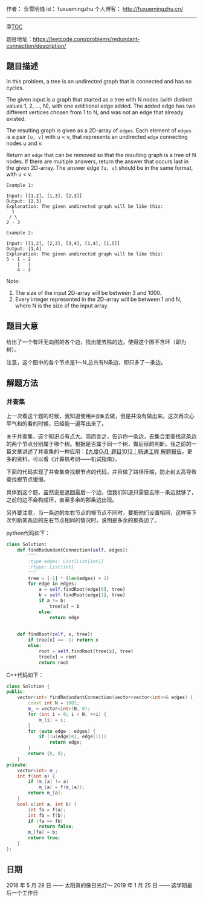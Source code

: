 
作者： 负雪明烛
id：	fuxuemingzhu
个人博客：	http://fuxuemingzhu.cn/

---
@[TOC](目录)

题目地址：https://leetcode.com/problems/redundant-connection/description/

## 题目描述

In this problem, a tree is an undirected graph that is connected and has no cycles.

The given input is a graph that started as a tree with N nodes (with distinct values 1, 2, ..., N), with one additional edge added. The added edge has two different vertices chosen from 1 to N, and was not an edge that already existed.

The resulting graph is given as a 2D-array of ``edges``. Each element of ``edges`` is a pair ``[u, v]`` with u < v, that represents an undirected ``edge`` connecting nodes u and v.

Return an ``edge`` that can be removed so that the resulting graph is a tree of N nodes. If there are multiple answers, return the answer that occurs last in the given 2D-array. The answer edge ``[u, v]`` should be in the same format, with u < v.

    Example 1:
    
    Input: [[1,2], [1,3], [2,3]]
    Output: [2,3]
    Explanation: The given undirected graph will be like this:
      1
     / \
    2 - 3
    
    Example 2:
    
    Input: [[1,2], [2,3], [3,4], [1,4], [1,5]]
    Output: [1,4]
    Explanation: The given undirected graph will be like this:
    5 - 1 - 2
        |   |
        4 - 3

Note:

1. The size of the input 2D-array will be between 3 and 1000.
1. Every integer represented in the 2D-array will be between 1 and N, where N is the size of the input array.


## 题目大意

给出了一个有环无向图的各个边，找出能去除的边，使得这个图不含环（即为树）。

注意，这个图中的各个节点是1～N,总共有N条边，即只多了一条边。

## 解题方法

### 并查集

上一次看这个题的时候，我知道使用``并查集``去做，但是并没有做出来。这次再次心平气和的看的时候，已经能一遍写出来了。

关于并查集，这个知识点有点大。简而言之，告诉你一条边，去集合里查找这条边的两个节点分别属于哪个树。根据是否属于同一个树，做后续的判断。我之前的一篇文章讲述了并查集的一种应用：[【九度OJ】题目1012：畅通工程 解题报告][1]。更多的资料，可以看《计算机考研——机试指南》。

下面的代码实现了并查集查找根节点的代码，并且做了路径压缩，防止树太高导致查找根节点缓慢。

具体到这个题，虽然说是返回最后一个边，但我们知道只需要去除一条边就够了，之前的边不会构成环，直至多余的那条边出现。

另外要注意，当一条边的左右节点的根节点不同时，要把他们设置相同，这样等下次判断某条边的左右节点相同的情况时，说明是多余的那条边了。

python代码如下：

```python
class Solution:
    def findRedundantConnection(self, edges):
        """
        :type edges: List[List[int]]
        :rtype: List[int]
        """
        tree = [-1] * (len(edges) + 1)
        for edge in edges:
            a = self.findRoot(edge[0], tree)
            b = self.findRoot(edge[1], tree)
            if a != b:
                tree[a] = b
            else:
                return edge
        
        
    def findRoot(self, x, tree):
        if tree[x] == -1: return x
        else:
            root = self.findRoot(tree[x], tree)
            tree[x] = root
            return root
```

C++代码如下：

```cpp
class Solution {
public:
    vector<int> findRedundantConnection(vector<vector<int>>& edges) {
        const int N = 1001;
        m_ = vector<int>(N, 0);
        for (int i = 0; i < N; ++i) {
            m_[i] = i;
        }
        for (auto edge : edges) {
            if (!u(edge[0], edge[1]))
                return edge;
        }
        return {0, 0};
    }
private:
    vector<int> m_;
    int f(int a) {
        if (m_[a] != a) 
            m_[a] = f(m_[a]);        
        return m_[a];
    }
    bool u(int a, int b) {
        int fa = f(a);
        int fb = f(b);
        if (fa == fb)
            return false;
        m_[fa] = b;
        return true;
    }
};
```

## 日期

2018 年 5 月 28 日 —— 太阳真的像日光灯～
2019 年 1 月 25 日 —— 这学期最后一个工作日

  [1]: https://blog.csdn.net/fuxuemingzhu/article/details/60962744
